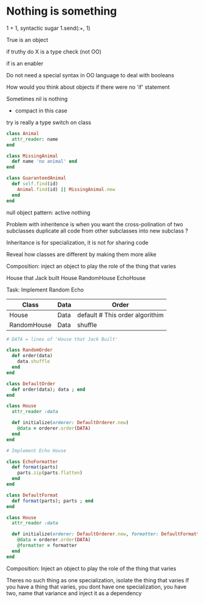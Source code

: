 # Nothing is something

1 + 1, syntactic sugar 1.send(:+, 1)

True is an object

if truthy do X  is a type check (not OO)

if is an enabler

Do not need a special syntax in OO language to deal with booleans

How would you think about objects if there were no 'if' statement

Sometimes nil is nothing
- compact in this case

try is really a type switch on class
```ruby
class Animal
  attr_reader: name
end

class MissingAnimal
  def name 'no animal' end
end

class GuaranteedAnimal
  def self.find(id)
    Animal.find(id) || MissingAnimal.new
  end
end
```

null object pattern: active nothing

Problem with inheritence is when you want the cross-polination of two subclasses
duplicate all code from other subclasses into new subclass ?

Inheritance is for specialization, it is not for sharing code

Reveal how classes are different by making them more alike

Composition: inject an object to play the role of the thing that varies

House that Jack built
House
RandomHouse
EchoHouse

Task: Implement Random Echo

| Class | Data | Order |
|----------|----------|----------|
| House   | Data   | default # This order algorithim   |
| RandomHouse   | Data   | shuffle   |

``` ruby
# DATA = lines of 'House that Jack Built'

class RandomOrder
  def order(data)
    data.shuffle
  end
end

class DefaultOrder
  def order(data); data ; end
end

class House
  attr_reader :data

  def initialize(orderer: DefaultOrderer.new)
    @data = orderer.order(DATA)
  end
end

# Implement Echo House

class EchoFormatter
  def format(parts)
    parts.zip(parts.flatten)
  end
end

class DefaultFormat
  def format(parts); parts ; end
end

class House
  attr_reader :data

  def initialize(orderer: DefaultOrderer.new, formatter: DefaultFormatter.new)
    @data = orderer.order(DATA)
    @formatter = formatter
  end
end
```

Composition: Inject an object to play the role of the thing that varies

Theres no such thing as one specialization, isolate the thing that varies
If you have a thing that varies, you dont have one specialization, you have two, name that variance and inject it as a dependency
